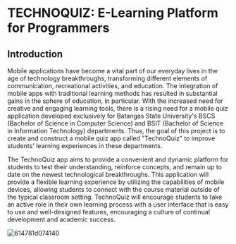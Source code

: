 # TECHNOQUIZ: E-Learning Platform for Programmers
## Introduction
  Mobile applications have become a vital part of our everyday lives in the age of technology breakthroughs, transforming different elements of communication, recreational activities, and education. The integration of mobile apps with traditional learning methods has resulted in substantial gains in the sphere of education, in particular. With the increased need for creative and engaging learning tools, there is a rising need for a mobile quiz application developed exclusively for Batangas State University's BSCS (Bachelor of Science in Computer Science) and BSIT (Bachelor of Science in Information Technology) departments. Thus, the goal of this project is to create and construct a mobile quiz app called "TechnoQuiz" to improve students' learning experiences in these departments.

  
The TechnoQuiz app aims to provide a convenient and dynamic platform for students to test their understanding, reinforce concepts, and remain up to date on the newest technological breakthroughs. This application will provide a flexible learning experience by utilizing the capabilities of mobile devices, allowing students to connect with the course material outside of the typical classroom setting. TechnoQuiz will encourage students to take an active role in their own learning process with a user interface that is easy to use and well-designed features, encouraging a culture of continual development and academic success.



  
![614781d074140](https://github.com/mariusjacob-batstateu/technoQuiz/assets/113661293/27c1230a-3cb9-4c23-a5fb-e70da6738d36)
